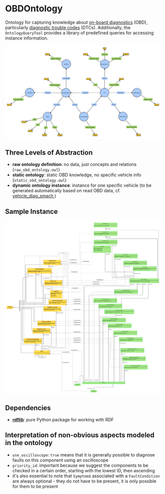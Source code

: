 # OBDOntology

Ontology for capturing knowledge about [on-board diagnostics](https://en.wikipedia.org/wiki/On-board_diagnostics) (OBD), particularly [diagnostic trouble codes](https://en.wikipedia.org/wiki/OBD-II_PIDs) (DTCs). Additionally, the `OntologyQueryTool` provides a library of predefined queries for accessing instance information.

![](img/obd_ontology_v10.svg)

## Three Levels of Abstraction

- **raw ontology definition**: no data, just concepts and relations (`raw_obd_ontology.owl`)
- **static ontology**: static OBD knowledge, no specific vehicle info (`static_obd_ontology.owl`)
- **dynamic ontology instance**: instance for one specific vehicle (to be generated automatically based on read OBD data, cf. [
vehicle_diag_smach ](https://github.com/tbohne/vehicle_diag_smach))

## Sample Instance

![](img/sample_instance.png)

## Dependencies

- [**rdflib**](https://rdflib.readthedocs.io/en/stable/): pure Python package for working with RDF

## Interpretation of non-obvious aspects modeled in the ontology

- `use_oscilloscope`: `true` means that it is generally possible to diagnose faults on this component using an oscilloscope
- `priority_id`: important because we suggest the components to be checked in a certain order, starting with the lowest ID, then ascending
- it's also essential to note that `Symptom`s associated with a `FaultCondition` are always optional - they do not have to be present, it is only possible for them to be present
